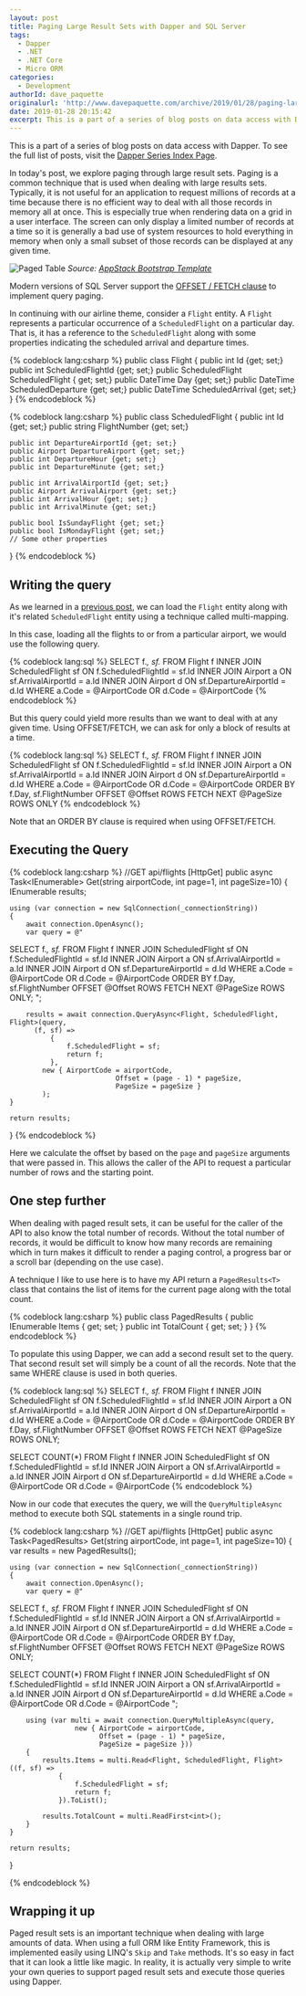 ```yaml
---
layout: post
title: Paging Large Result Sets with Dapper and SQL Server
tags:
  - Dapper
  - .NET 
  - .NET Core
  - Micro ORM
categories:
  - Development
authorId: dave_paquette
originalurl: 'http://www.davepaquette.com/archive/2019/01/28/paging-large-result-sets-with-dapper-and-sql-server.aspx'
date: 2019-01-28 20:15:42
excerpt: This is a part of a series of blog posts on data access with Dapper. In today's post, we look at a way to page through large results sets.
---
```

This is a part of a series of blog posts on data access with Dapper. To see the full list of posts, visit the [Dapper Series Index Page](https://www.davepaquette.com/archive/2018/01/21/exploring-dapper-series.aspx).
  
In today's post, we explore paging through large result sets. Paging is a common technique that is used when dealing with large results sets. Typically, it is not useful for an application to request millions of records at a time because there is no efficient way to deal with all those records in memory all at once. This is especially true when rendering data on a grid in a user interface. The screen can only display a limited number of records at a time so it is generally a bad use of system resources to hold everything in memory when only a small subset of those records can be displayed at any given time.

![Paged Table](https://www.davepaquette.com/images/dapper/paged_table_example.png)
_Source: [AppStack Bootstrap Template](https://themes.getbootstrap.com/product/appstack-responsive-admin-template/)_

Modern versions of SQL Server support the [OFFSET / FETCH clause](https://docs.microsoft.com//sql/t-sql/queries/select-order-by-clause-transact-sql#using-offset-and-fetch-to-limit-the-rows-returned) to implement query paging.

In continuing with our airline theme, consider a `Flight` entity. A `Flight` represents a particular occurrence of a `ScheduledFlight` on a particular day. That is, it has a reference to the `ScheduledFlight` along with some properties indicating the scheduled arrival and departure times. 


{% codeblock lang:csharp %}
public class Flight 
{
    public int Id {get; set;}
    public int ScheduledFlightId {get; set;}
    public ScheduledFlight ScheduledFlight { get; set;}
    public DateTime Day {get; set;}
    public DateTime ScheduledDeparture {get; set;}
    public DateTime ScheduledArrival {get; set;}
}
{% endcodeblock %}

{% codeblock lang:csharp %}
public class ScheduledFlight 
{
    public int Id {get; set;}
    public string FlightNumber {get; set;}

    public int DepartureAirportId {get; set;}
    public Airport DepartureAirport {get; set;}
    public int DepartureHour {get; set;}
    public int DepartureMinute {get; set;}

    public int ArrivalAirportId {get; set;}
    public Airport ArrivalAirport {get; set;}        
    public int ArrivalHour {get; set;}
    public int ArrivalMinute {get; set;}

    public bool IsSundayFlight {get; set;}
    public bool IsMondayFlight {get; set;}
    // Some other properties
}
{% endcodeblock %}

## Writing the query
As we learned in a [previous post](https://www.davepaquette.com/archive/2018/02/07/loading-related-entities-many-to-one.aspx), we can load the `Flight` entity along with it's related `ScheduledFlight` entity using a technique called multi-mapping. 

In this case, loading all the flights to or from a particular airport, we would use the following query.

{% codeblock lang:sql %}
SELECT f.*, sf.*
FROM Flight f
INNER JOIN ScheduledFlight sf ON f.ScheduledFlightId = sf.Id
INNER JOIN Airport a ON sf.ArrivalAirportId = a.Id
INNER JOIN Airport d ON sf.DepartureAirportId = d.Id
WHERE a.Code = @AirportCode OR d.Code = @AirportCode
{% endcodeblock %}

But this query could yield more results than we want to deal with at any given time. Using OFFSET/FETCH, we can ask for only a block of results at a time.

{% codeblock lang:sql %}
SELECT f.*, sf.*
FROM Flight f
INNER JOIN ScheduledFlight sf ON f.ScheduledFlightId = sf.Id
INNER JOIN Airport a ON sf.ArrivalAirportId = a.Id
INNER JOIN Airport d ON sf.DepartureAirportId = d.Id
WHERE a.Code = @AirportCode OR d.Code = @AirportCode
ORDER BY f.Day, sf.FlightNumber
OFFSET @Offset ROWS
FETCH NEXT @PageSize ROWS ONLY
{% endcodeblock %}

Note that an ORDER BY clause is required when using OFFSET/FETCH. 

## Executing the Query

{% codeblock lang:csharp %}
//GET api/flights
[HttpGet]
public async Task<IEnumerable<Flight>> Get(string airportCode, int page=1, int pageSize=10)
{
    IEnumerable<Flight> results;

    using (var connection = new SqlConnection(_connectionString))
    {
        await connection.OpenAsync();
        var query = @"
SELECT f.*, sf.*
FROM Flight f
INNER JOIN ScheduledFlight sf ON f.ScheduledFlightId = sf.Id
INNER JOIN Airport a ON sf.ArrivalAirportId = a.Id
INNER JOIN Airport d ON sf.DepartureAirportId = d.Id
WHERE a.Code = @AirportCode OR d.Code = @AirportCode
ORDER BY f.Day, sf.FlightNumber
OFFSET @Offset ROWS
FETCH NEXT @PageSize ROWS ONLY;
";

        results = await connection.QueryAsync<Flight, ScheduledFlight, Flight>(query,
          (f, sf) =>
              {
                  f.ScheduledFlight = sf;
                  return f;
              },
            new { AirportCode = airportCode,
                              Offset = (page - 1) * pageSize,
                              PageSize = pageSize }
            );        
    }

    return results;
}
{% endcodeblock %}

Here we calculate the offset by based on the `page` and `pageSize` arguments that were passed in. This allows the caller of the API to request a particular number of rows and the starting point.

## One step further
When dealing with paged result sets, it can be useful for the caller of the API to also know the total number of records. Without the total number of records, it would be difficult to know how many records are remaining which in turn makes it difficult to render a paging control, a progress bar or a scroll bar (depending on the use case).

A technique I like to use here is to have my API return a `PagedResults<T>` class that contains the list of items for the current page along with the total count.

{% codeblock lang:csharp %}
public class PagedResults<T>
{
    public IEnumerable<T> Items { get; set; }
    public int TotalCount { get; set; }
}
{% endcodeblock %}

To populate this using Dapper, we can add a second result set to the query. That second result set will simply be a count of all the records. Note that the same WHERE clause is used in both queries.

{% codeblock lang:sql %}
SELECT f.*, sf.*
FROM Flight f
INNER JOIN ScheduledFlight sf ON f.ScheduledFlightId = sf.Id
INNER JOIN Airport a ON sf.ArrivalAirportId = a.Id
INNER JOIN Airport d ON sf.DepartureAirportId = d.Id
WHERE a.Code = @AirportCode OR d.Code = @AirportCode
ORDER BY f.Day, sf.FlightNumber
OFFSET @Offset ROWS
FETCH NEXT @PageSize ROWS ONLY;

SELECT COUNT(*)
FROM Flight f
INNER JOIN ScheduledFlight sf ON f.ScheduledFlightId = sf.Id
INNER JOIN Airport a ON sf.ArrivalAirportId = a.Id
INNER JOIN Airport d ON sf.DepartureAirportId = d.Id
WHERE a.Code = @AirportCode OR d.Code = @AirportCode
{% endcodeblock %}

Now in our code that executes the query, we will the `QueryMultipleAsync` method to execute both SQL statements in a single round trip. 

{% codeblock lang:csharp %}
//GET api/flights
[HttpGet]
public async Task<PagedResults<Flight>> Get(string airportCode, int page=1, int pageSize=10)
{
    var results = new PagedResults<Flight>();

    using (var connection = new SqlConnection(_connectionString))
    {
        await connection.OpenAsync();
        var query = @"
SELECT f.*, sf.*
FROM Flight f
INNER JOIN ScheduledFlight sf ON f.ScheduledFlightId = sf.Id
INNER JOIN Airport a ON sf.ArrivalAirportId = a.Id
INNER JOIN Airport d ON sf.DepartureAirportId = d.Id
WHERE a.Code = @AirportCode OR d.Code = @AirportCode
ORDER BY f.Day, sf.FlightNumber
OFFSET @Offset ROWS
FETCH NEXT @PageSize ROWS ONLY;

SELECT COUNT(*)
FROM Flight f
INNER JOIN ScheduledFlight sf ON f.ScheduledFlightId = sf.Id
INNER JOIN Airport a ON sf.ArrivalAirportId = a.Id
INNER JOIN Airport d ON sf.DepartureAirportId = d.Id
WHERE a.Code = @AirportCode OR d.Code = @AirportCode
";

        using (var multi = await connection.QueryMultipleAsync(query,
                    new { AirportCode = airportCode,
                          Offset = (page - 1) * pageSize,
                          PageSize = pageSize }))
        {
            results.Items = multi.Read<Flight, ScheduledFlight, Flight>((f, sf) =>
                {
                    f.ScheduledFlight = sf;
                    return f;
                }).ToList();

            results.TotalCount = multi.ReadFirst<int>();
        }
    }

    return results;
}
    
{% endcodeblock %}

## Wrapping it up
Paged result sets is an important technique when dealing with large amounts of data. When using a full ORM like Entity Framework, this is implemented easily using LINQ's  `Skip` and `Take` methods. It's so easy in fact that it can look a little like magic. In reality, it is actually very simple to write your own queries to support paged result sets and execute those queries using Dapper. 